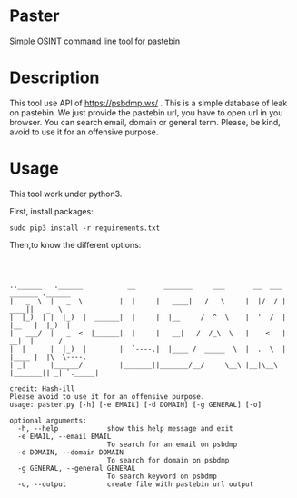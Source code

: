 # Paster
Simple OSINT command line tool for pastebin

# Description

This tool use API of https://psbdmp.ws/ . This is a simple database of leak on pastebin.
We just provide the pastebin url, you have to open url in you browser.
You can search email, domain or general term.
Please, be kind, avoid to use it for an offensive purpose.

# Usage

This tool work under python3.

First, install packages:

```sudo pip3 install -r requirements.txt```

Then,to know the different options:

```#python3 paster.py -h



..______   .______           __       _______     ___       __  ___  _______ .______      
|   _  \  |   _  \         |  |     |   ____|   /   \     |  |/  / |   ____||   _  \     
|  |_)  | |  |_)  |  ______|  |     |  |__     /  ^  \    |  '  /  |  |__   |  |_)  |    
|   ___/  |   _  <  |______|  |     |   __|   /  /_\  \   |    <   |   __|  |      /     
|  |      |  |_)  |        |  `----.|  |____ /  _____  \  |  .  \  |  |____ |  |\  \----.
| _|      |______/         |_______||_______/__/     \__\ |__|\__\ |_______|| _| `._____|                                                                                       

credit: Hash-ill
Please avoid to use it for an offensive purpose.
usage: paster.py [-h] [-e EMAIL] [-d DOMAIN] [-g GENERAL] [-o]

optional arguments:
  -h, --help            show this help message and exit
  -e EMAIL, --email EMAIL
                        To search for an email on psbdmp
  -d DOMAIN, --domain DOMAIN
                        To search for domain on psbdmp
  -g GENERAL, --general GENERAL
                        To search keyword on psbdmp
  -o, --output          create file with pastebin url output
```
